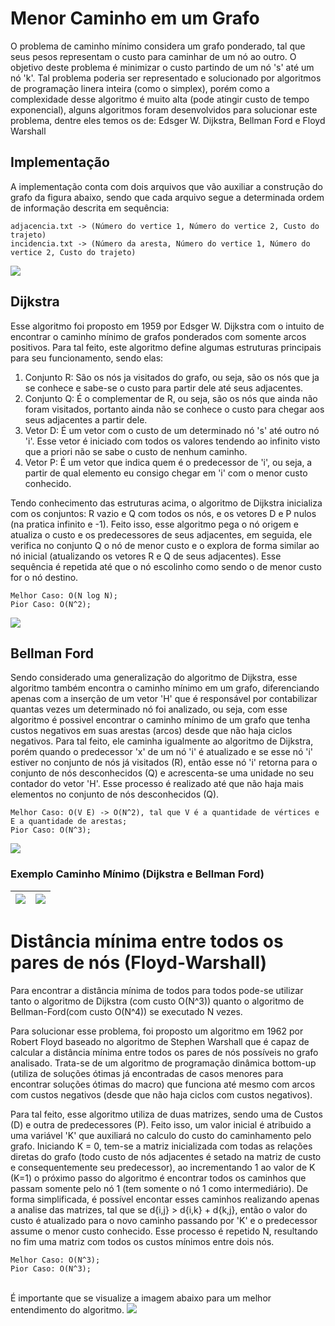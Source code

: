 # Menor Caminho em um Grafo
O problema de caminho mínimo considera um grafo ponderado, tal que seus pesos representam o custo para caminhar de um nó ao outro. O objetivo deste problema é minimizar o custo partindo de um nó 's' até um nó 'k'.
Tal problema poderia ser representado e solucionado por algoritmos de programação linera inteira (como o simplex), porém como a complexidade desse algoritmo é muito alta (pode atingir custo de tempo exponencial), alguns algoritmos foram desenvolvidos para solucionar este problema, dentre eles temos os de: Edsger W. Dijkstra, Bellman Ford e Floyd Warshall

## Implementação
A implementação conta com dois arquivos que vão auxiliar a construção do grafo da figura abaixo, sendo que cada arquivo segue a determinada ordem de informação descrita em sequência: 

    adjacencia.txt -> (Número do vertice 1, Número do vertice 2, Custo do trajeto)
    incidencia.txt -> (Número da aresta, Número do vertice 1, Número do vertice 2, Custo do trajeto)

<img src="images/implementationGF.jpg">

## Dijkstra
Esse algoritmo foi proposto em 1959 por Edsger W. Dijkstra com o intuito de encontrar o caminho mínimo de grafos ponderados com somente arcos positivos. Para tal feito, este algoritmo define algumas estruturas principais para seu funcionamento, sendo elas:

1. Conjunto R: São os nós ja visitados do grafo, ou seja, são os nós que ja se conhece e sabe-se o custo para partir dele até seus adjacentes. 
2. Conjunto Q: É o complementar de R, ou seja, são os nós que ainda não foram visitados, portanto ainda não se conhece o custo para chegar aos seus adjacentes a partir dele. 
3. Vetor D: É um vetor com o custo de um determinado nó 's' até outro nó 'i'. Esse vetor é iniciado com todos os valores tendendo ao infinito visto que a priori não se sabe o custo de nenhum caminho.
4. Vetor P: É um vetor que indica quem é o predecessor de 'i', ou seja, a partir de qual elemento eu consigo chegar em 'i' com o menor custo conhecido. 

Tendo conhecimento das estruturas acima, o algoritmo de Dijkstra inicializa com os conjuntos: R vazio e Q com todos os nós, e os vetores D e P nulos (na pratica infinito e -1). Feito isso, esse algoritmo pega o nó origem e atualiza o custo e os predecessores de seus adjacentes, em seguida, ele verifica no conjunto Q o nó de menor custo e o explora de forma similar ao nó inicial (atualizando os vetores R e Q de seus adjacentes). Esse sequência é repetida até que o nó escolinho como sendo o de menor custo for o nó destino. 

    Melhor Caso: O(N log N);
    Pior Caso: O(N^2);

<img src="images/Dijkstra_Animation.gif">

## Bellman Ford
Sendo considerado uma generalização do algoritmo de Dijkstra, esse algoritmo também encontra o caminho mínimo em um grafo, diferenciando apenas com a inserção de um vetor 'H' que é responsável por contabilizar quantas vezes um determinado nó foi analizado, ou seja, com esse algoritmo é possivel encontrar o caminho mínimo de um grafo que tenha custos negativos em suas arestas (arcos) desde que não haja ciclos negativos. Para tal feito, ele caminha igualmente ao algoritmo de Dijkstra, porém quando o predecessor 'x' de um nó 'i' é atualizado e se esse nó 'i' estiver no conjunto de nós já visitados (R), então esse nó 'i' retorna para o conjunto de nós desconhecidos (Q) e acrescenta-se uma unidade no seu contador do vetor 'H'. Esse processo é realizado até que não haja mais elementos no conjunto de nós desconhecidos (Q). 


    Melhor Caso: O(V E) -> O(N^2), tal que V é a quantidade de vértices e E a quantidade de arestas;
    Pior Caso: O(N^3);

<img src="images/bellmanfordGF.jpeg">

### Exemplo Caminho Mínimo (Dijkstra e Bellman Ford)

| <img src="images/Dijkstra.jpg"> | <img src ="images/BellmanFord.jpg"> |
| -------- | ------- |


# Distância mínima entre todos os pares de nós (Floyd-Warshall)
Para encontrar a distância mínima de todos para todos pode-se utilizar tanto o algoritmo de Dijkstra (com custo O(N^3)) quanto o algoritmo de Bellman-Ford(com custo O(N^4)) se executado N vezes. 

Para solucionar esse problema, foi proposto um algoritmo em 1962 por Robert Floyd baseado no algoritmo de Stephen Warshall que é capaz de calcular a distância mínima entre todos os pares de nós possíveis no grafo analisado. Trata-se de um algoritmo de programação dinâmica bottom-up (utiliza de soluções ótimas já encontradas de casos menores para encontrar soluções ótimas do macro) que funciona até mesmo com arcos com custos negativos (desde que não haja ciclos com custos negativos).

Para tal feito, esse algoritmo utiliza de duas matrizes, sendo uma de Custos (D) e outra de predecessores (P). Feito isso, um valor inicial é atribuido a uma variável 'K' que auxiliará no calculo do custo do caminhamento pelo grafo. Iniciando K = 0, tem-se a matriz inicializada com todas as relações diretas do grafo (todo custo de nós adjacentes é setado na matriz de custo e consequentemente seu predecessor), ao incrementando 1 ao valor de K (K=1) o próximo passo do algoritmo é encontrar todos os caminhos que passam somente pelo nó 1 (tem somente o nó 1 como intermediário). De forma simplificada, é possível encontar esses caminhos realizando apenas a analise das matrizes, tal que se d{i,j} > d{i,k} + d{k,j}, então o valor do custo é atualizado para o novo caminho passando por 'K' e o predecessor assume o menor custo conhecido. Esse processo é repetido N, resultando no fim uma matriz com todos os custos mínimos entre dois nós.

    Melhor Caso: O(N^3);
    Pior Caso: O(N^3);

<br>
É importante que se visualize a imagem abaixo para um melhor entendimento do algoritmo. 

<img src="images/FloydWarshall.jpg">

